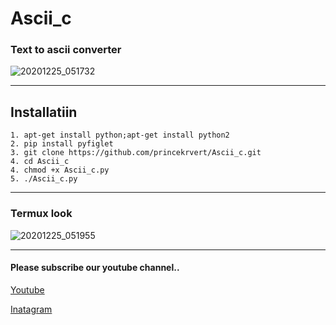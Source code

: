 # Ascii_c
### Text to ascii converter

![20201225_051732](https://user-images.githubusercontent.com/56459297/103111324-c547d500-4671-11eb-9ee8-e24e910a0c6d.jpg)

****

## Installatiin

```
1. apt-get install python;apt-get install python2
2. pip install pyfiglet
3. git clone https://github.com/princekrvert/Ascii_c.git
4. cd Ascii_c 
4. chmod +x Ascii_c.py
5. ./Ascii_c.py

```

***
### Termux look

![20201225_051955](https://user-images.githubusercontent.com/56459297/103111424-d6ddac80-4672-11eb-9e49-72c52f8aa588.jpg)
***
#### Please subscribe our youtube channel..
[Youtube](https://m.youtube.com/c/Princeweb)

[Inatagram](https://instagram.com/sirprincekrvert)
